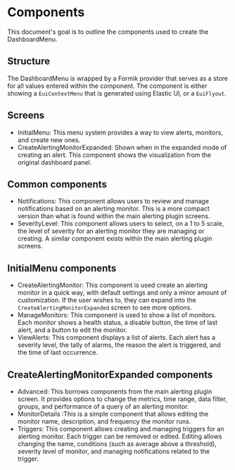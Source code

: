 # Components
This document's goal is to outline the components used to create the DashboardMenu.

## Structure
The DashboardMenu is wrapped by a Formik provider that serves as a store for all values entered within the component. The component is either showing a `EuiContextMenu` that is generated using Elastic UI, or a `EuiFlyout`.

## Screens
- InitialMenu: This menu system provides a way to view alerts, monitors, and create new ones.
- CreateAlertingMonitorExpanded: Shown when in the expanded mode of creating an alert. This component shows the visualization from the original dashboard panel.

## Common components
- Notifications: This component allows users to review and manage notifications based on an alerting monitor. This is a more compact version than what is found within the main alerting plugin screens.
- SeverityLevel: This component allows users to select, on a 1 to 5 scale, the level of severity for an alerting monitor they are managing or creating. A similar component exists within the main alerting plugin screens.

## InitialMenu components
- CreateAlertingMonitor: This component is used create an alerting monitor in a quick way, with default settings and only a minor amount of customization. If the user wishes to, they can expand into the `CreateAlertingMonitorExpanded` screen to see more options.
- ManageMonitors: This component is used to show a list of monitors. Each monitor shows a health status, a disable button, the time of last alert, and a button to edit the monitor. 
- ViewAlerts: This component displays a list of alerts. Each alert has a severity level, the tally of alarms, the reason the alert is triggered, and the time of last occurrence.

## CreateAlertingMonitorExpanded components
- Advanced: This borrows components from the main alerting plugin screen. It provides options to change the metrics, time range, data filter, groups, and performance of a query of an alerting monitor.
- MonitorDetails :This is a simple component that allows editing the monitor name, description, and frequency the monitor runs.
- Triggers: This component allows creating and managing triggers for an alerting monitor. Each trigger can be removed or edited. Editing allows changing the name, conditions (such as average above a threshold), severity level of monitor, and managing notifications related to the trigger.